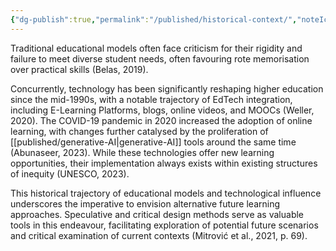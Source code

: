 ```yaml
---
{"dg-publish":true,"permalink":"/published/historical-context/","noteIcon":""}
---
```


Traditional educational models often face criticism for their rigidity and failure to meet diverse student needs, often favouring rote memorisation over practical skills (Belas, 2019). 

Concurrently, technology has been significantly reshaping higher education since the mid-1990s, with a notable trajectory of EdTech integration, including E-Learning Platforms, blogs, online videos, and MOOCs (Weller, 2020). The COVID-19 pandemic in 2020 increased the adoption of online learning, with changes further catalysed by the proliferation of [[published/generative-AI\|generative-AI]] tools around the same time (Abunaseer, 2023). While these technologies offer new learning opportunities, their implementation always exists within existing structures of inequity (UNESCO, 2023). 

This historical trajectory of educational models and technological influence underscores the imperative to envision alternative future learning approaches. Speculative and critical design methods serve as valuable tools in this endeavour, facilitating exploration of potential future scenarios and critical examination of current contexts (Mitrović et al., 2021, p. 69). 